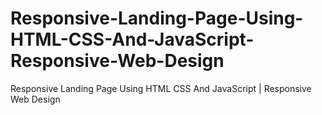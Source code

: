 # Responsive-Landing-Page-Using-HTML-CSS-And-JavaScript-Responsive-Web-Design
Responsive Landing Page Using HTML CSS And JavaScript | Responsive Web Design
